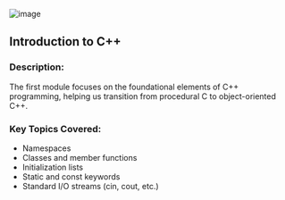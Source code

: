 ![image](https://github.com/user-attachments/assets/c90100d3-3da4-463a-86b3-6e92c9c46234)

## Introduction to C++
### Description:
The first module focuses on the foundational elements of C++ programming, helping us transition from procedural C to object-oriented C++.

### Key Topics Covered:

- Namespaces
- Classes and member functions
- Initialization lists
- Static and const keywords
- Standard I/O streams (cin, cout, etc.)

